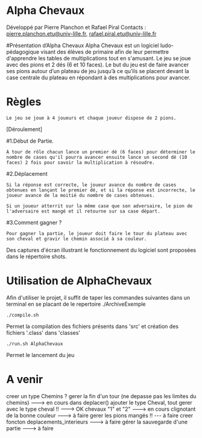 Alpha Chevaux
===========

Développé par Pierre Planchon et Rafael Piral
Contacts : pierre.planchon.etu@univ-lille.fr, rafael.piral.etu@univ-lille.fr

#Présentation d’Alpha Chevaux
  Alpha Chevaux est un logiciel ludo-pédagogique visant des élèves de primaire afin de leur permettre d'apprendre les tables de multiplications tout en s'amusant. Le jeu se joue avec des pions et 2 dés (6 et   10 faces). 
  Le but du jeu est de faire avancer ses pions autour d’un plateau de jeu jusqu’à ce qu’ils se placent devant la case centrale du plateau en répondant à des multiplications pour avancer.
  
#  Règles

	Le jeu se joue à 4 joueurs et chaque joueur dispose de 2 pions.
	
[Déroulement]

#1.Début de Partie.

	À tour de rôle chacun lance un premier dé (6 faces) pour déterminer le nombre de cases qu'il pourra avancer ensuite lance un second dé (10 faces) 2 fois pour savoir la multiplication à résoudre.
	
#2.Déplacement

	Si la réponse est correcte, le joueur avance du nombre de cases obtenues en lançant le premier dé, et si la réponse est incorrecte, le joueur avance de la moitié du nombre de cases obtenues.
 
	Si un joueur atterrit sur la même case que son adversaire, le pion de l'adversaire est mangé et il retourne sur sa case départ.
	
#3.Comment gagner ?

	Pour gagner la partie, le joueur doit faire le tour du plateau avec son cheval et gravir le chemin associé à sa	couleur.


Des captures d'écran illustrant le fonctionnement du logiciel sont proposées dans le répertoire shots.


# Utilisation de AlphaChevaux

Afin d'utiliser le projet, il suffit de taper les commandes suivantes dans un terminal en se placant de le repertoire ./ArchiveExemple

```
./compile.sh
```
Permet la compilation des fichiers présents dans 'src' et création des fichiers '.class' dans 'classes'

```
./run.sh AlphaChevaux
```
Permet le lancement du jeu



# A venir
creer un type Chemins ?
gerer la fin d'un tour (ne depasse pas les limites du chemins) ---> en cours
dans deplacer() ajouter le type Cheval, tout gerer avec le type cheval !! ---> OK
chevaux "1" et "2" ---> en cours
clignotant de la bonne couleur ---> à faire
gerer les pions mangés !! --- à faire
creer foncton deplacements_interieurs ---> à faire
gérer la sauvegarde d'une partie ---> à faire
